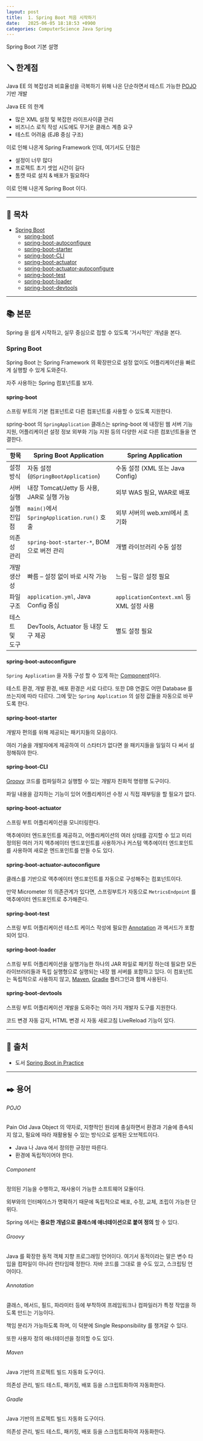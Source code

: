 ```yaml
---
layout: post
title:  1. Spring Boot 처음 시작하기
date:   2025-06-05 18:18:53 +0900
categories: ComputerScience Java Spring
---
```

<!--more-->
Spring Boot 기본 설명

## 🪛 한계점

Java EE 의 복잡성과 비효율성을 극복하기 위해 나온 단순하면서 테스트 가능한 [POJO](#POJO) 기반 개발

Java EE 의 한계
- 많은 XML 설정 및 복잡한 라이프사이클 관리
- 비즈니스 로직 작성 시도에도 무거운 클래스 계층 요구
- 테스트 어려움 (EJB 중심 구조)

이로 인해 나온게 Spring Framework 인데, 여기서도 단점은
- 설정이 너무 많다
- 프로젝트 초기 셋업 시간이 길다
- 톰캣 따로 설치 & 배포가 필요하다

이로 인해 나온게 Spring Boot 이다.

---

## 📂 목차
- [Spring Boot](#spring-boot)
    - [spring-boot](#spring-boot-1)
    - [spring-boot-autoconfigure](#spring-boot-autoconfigure)
    - [spring-boot-starter](#spring-boot-starter)
    - [spring-boot-CLI](#spring-boot-CLI)
    - [spring-boot-actuator](#spring-boot-actuator)
    - [spring-boot-actuator-autoconfigure](#spring-boot-actuator-autoconfigure)
    - [spring-boot-test](#spring-boot-test)
    - [spring-boot-loader](#spring-boot-loader)
    - [spring-boot-devtools](#spring-boot-devtools)

---

## 📚 본문

Spring 을 쉽게 시작하고, 실무 중심으로 접할 수 있도록 '거시적인' 개념을 본다.

### Spring Boot

Spring Boot 는 Spring Framework 의 확장판으로 설정 없이도 어플리케이션을 빠르게 실행할 수 있게 도와준다.

자주 사용하는 Spring 컴포넌트를 보자.

#### spring-boot

스프링 부트의 기본 컴포넌트로 다른 컴포넌트를 사용할 수 있도록 지원한다.

spring-boot 의 `SpringApplication` 클래스는 spring-boot 에 내장된 웹 서버 기능 지원, 어플리케이션 설정 정보 외부화 기능 지원 등의 다양한 서로 다른 컴포넌트들을 연결한다.

| 항목           | Spring Boot Application                        | Spring Application                          |
|----------------|-----------------------------------------------|---------------------------------------------|
| 설정 방식      | 자동 설정 (`@SpringBootApplication`)           | 수동 설정 (XML 또는 Java Config)            |
| 서버 실행      | 내장 Tomcat/Jetty 등 사용, JAR로 실행 가능     | 외부 WAS 필요, WAR로 배포                   |
| 실행 진입점    | `main()`에서 `SpringApplication.run()` 호출   | 외부 서버의 web.xml에서 초기화              |
| 의존성 관리    | `spring-boot-starter-*`, BOM으로 버전 관리     | 개별 라이브러리 수동 설정                   |
| 개발 생산성    | 빠름 – 설정 없이 바로 시작 가능                 | 느림 – 많은 설정 필요                       |
| 파일 구조      | `application.yml`, Java Config 중심           | `applicationContext.xml` 등 XML 설정 사용   |
| 테스트 및 도구 | DevTools, Actuator 등 내장 도구 제공           | 별도 설정 필요                              |

#### spring-boot-autoconfigure

`Spring Application` 을 자동 구성 할 수 있게 하는 [Component](#component)이다.

테스트 환경, 개발 환경, 배포 환경은 서로 다르다. 또한 DB 연결도 어떤 Database 를 쓰는지에 따라 다르다. 그에 맞는 `Spring Application` 의 설정 값들을 자동으로 바꾸도록 한다.

#### spring-boot-starter

개발자 편의를 위해 제공되는 패키지들의 모음이다.

여러 기술을 개발자에게 제공하여 이 스타터가 없다면 쓸 패키지들을 일일히 다 써서 설정해줘야 한다.

#### spring-boot-CLI

[Groovy](#groovy) 코드를 컴파일하고 실행할 수 있는 개발자 친화적 명령행 도구이다.

파일 내용을 감지하는 기능이 있어 어플리케이션 수정 시 직접 재부팅을 할 필요가 없다.

#### spring-boot-actuator

스프링 부트 어플리케이션을 모니터링한다.

액추에이터 엔드포인트를 제공하고, 어플리케이션의 여러 상태를 감지할 수 있고 미리 정의된 여러 가지 액추에이터 엔드포인트를 사용하거나 커스텀 액추에이터 엔드포인트를 사용하여 새로운 엔드포인트를 만들 수도 있다.

#### spring-boot-actuator-autoconfigure

클래스를 기반으로 액추에이터 엔드포인트를 자동으로 구성해주는 컴포넌트이다.

만약 Micrometer 의 의존관계가 있다면, 스프링부트가 자동으로 `MetricsEndpoint` 를 액추에이터 엔드포인트로 추가해준다.

#### spring-boot-test

스프링 부트 어플리케이션 테스트 케이스 작성에 필요한 [Annotation](#annotation) 과 메서드가 포함되어 있다.

#### spring-boot-loader

스프링 부트 어플리케이션을 실행가능한 하나의 JAR 파일로 패키징 하는데 필요한 모든 라이브러리들과 독립 실행형으로 실행되는 내장 웹 서버를 포함하고 있다. 이 컴포넌트는 독립적으로 사용하지 않고, [Maven](#maven), [Gradle](#gradle) 플러그인과 함께 사용된다.

#### spring-boot-devtools

스프링 부트 어플리케이션 개발을 도와주는 여러 가지 개발자 도구를 지원한다.

코드 변경 자동 감지, HTML 변경 시 자동 새로고침 LiveReload 기능이 있다.

---

## 🔗 출처
- 도서 [Spring Boot in Practice](https://www.aladin.co.kr/shop/wproduct.aspx?ItemId=279280319&srsltid=AfmBOoqOq7s5PrLMTe6aMGBXVD7AjNczIgN0e57lelyEY76kueqPkxeK)

---


## ✒️ 용어

###### POJO

Pain Old Java Object 의 약자로,  지향적인 원리에 충실하면서 환경과 기술에 종속되지 않고, 필요에 따라 재활용될 수 있는 방식으로 설계된 오브젝트이다.

- Java 나 Java 에서 정의한 규정만 따른다.
- 환경에 독립적이어야 한다.

###### Component

정의된 기능을 수행하고, 재사용이 가능한 소프트웨어 모듈이다.

외부와의 인터페이스가 명확하기 때문에 독립적으로 배포, 수정, 교체, 조립이 가능한 단위다.

Spring 에서는 **중요한 개념으로 클래스에 애너테이션으로 붙여 정의** 할 수 있다.

###### Groovy

Java 를 확장한 동적 객체 지향 프로그래밍 언어이다. 여기서 동적이라는 말은 변수 타입을 컴파일이 아니라 런타임때 정한다. 자바 코드를 그대로 쓸 수도 있고, 스크립팅 언어이다.

###### Annotation

클래스, 메서드, 필드, 파라미터 등에 부착하여 프레임워크나 컴파일러가 특정 작업을 하도록 만드는 기능이다.

책임 분리가 가능하도록 하며, 이 덕분에 Single Responsibility 를 챙겨갈 수 있다.

또한 사용자 정의 애너테이션을 정의할 수도 있다.

###### Maven

Java 기반의 프로젝트 빌드 자동화 도구이다.

의존성 관리, 빌드 테스트, 패키징, 배포 등을 스크립트화하여 자동화한다.

###### Gradle

Java 기반의 프로젝트 빌드 자동화 도구이다.

의존성 관리, 빌드 테스트, 패키징, 배포 등을 스크립트화하여 자동화한다.